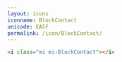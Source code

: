 ```yaml
---
layout: icons
iconname: BlockContact
unicode: EA5F
permalink: /icon/BlockContact/
---
```


``` html
<i class="mi mi-BlockContact"></i>
```
